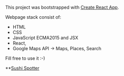 This project was bootstrapped with [Create React App](https://github.com/facebookincubator/create-react-app).

Webpage stack consist of:
- HTML
- CSS
- JavaScript ECMA2015 and JSX
- React, 
- Google Maps API -> Maps, Places, Search

Fill free to use it :-)

**[Sushi Spotter](http://kristoferek.github.io/Sushi-Spotter)
